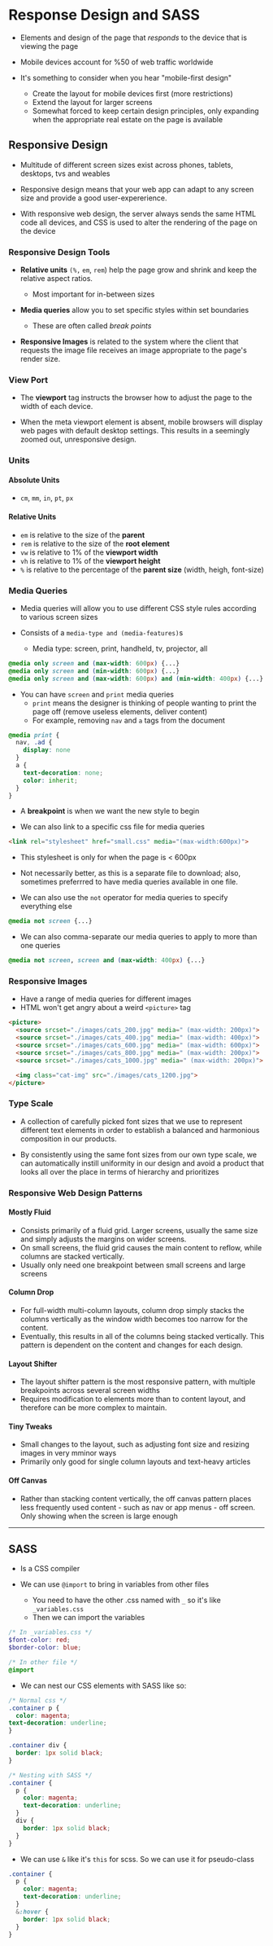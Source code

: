 # Response Design and SASS

* Elements and design of the page that *responds* to the device that is viewing the page

* Mobile devices account for %50 of web traffic worldwide

* It's something to consider when you hear "mobile-first design"
  * Create the layout for mobile devices first (more restrictions)
  * Extend the layout for larger screens
  * Somewhat forced to keep certain design principles, only expanding when the appropriate real estate on the page is available

## Responsive Design

* Multitude of different screen sizes exist across phones, tablets, desktops, tvs and weables

* Responsive design means that your web app can adapt to any screen size and provide a good user-expererience.

* With responsive web design, the server always sends the same HTML code all devices, and CSS is used to alter the rendering of the page on the device

### Responsive Design Tools

* **Relative units** `(%,` `em`, `rem`) help the page grow and shrink and keep the relative aspect ratios.
  * Most important for in-between sizes

* **Media queries** allow you to set specific styles within set boundaries
  * These are often called *break points*

* **Responsive Images** is related to the system where the client that requests the image file receives an image appropriate to the page's render size.

### View Port

* The **viewport** tag instructs the browser how to adjust the page to the width of each device.

* When the meta viewport element is absent, mobile browsers will display web pages with default desktop settings. This results in a seemingly zoomed out, unresponsive design.

### Units

#### Absolute Units

* `cm`, `mm`, `in`, `pt`, `px`

#### Relative Units

* `em` is relative to the size of the **parent**
* `rem` is relative to the size of the **root element**
* `vw` is relative to 1% of the **viewport width**
* `vh` is relative to 1% of the **viewport height**
* `%` is relative to the percentage of the **parent size** (width, heigh, font-size)

### Media Queries

* Media queries will allow you to use different CSS style rules according to various screen sizes

* Consists of a `media-type and (media-features)`s
  * Media type: screen, print, handheld, tv, projector, all

```css
@media only screen and (max-width: 600px) {...}
@media only screen and (min-width: 600px) {...}
@media only screen and (max-width: 600px) and (min-width: 400px) {...}
```

* You can have `screen` and `print` media queries
  * `print` means the designer is thinking of people wanting to print the page off (remove useless elements, deliver content)
  * For example, removing `nav` and `a` tags from the document

```css
@media print {
  nav, .ad {
    display: none
  }
  a {
    text-decoration: none;
    color: inherit;
  }
}
```

* A **breakpoint** is when we want the new style to begin

* We can also link to a specific css file for media queries

```html
<link rel="stylesheet" href="small.css" media="(max-width:600px)">
```

* This stylesheet is only for when the page is < 600px

* Not necessarily better, as this is a separate file to download; also, sometimes preferrred to have media queries available in one file.

* We can also use the `not` operator for media queries to specify everything else

```css
@media not screen {...} 
```

* We can also comma-separate our media queries to apply to more than one queries

```css
@media not screen, screen and (max-width: 400px) {...}
```

### Responsive Images

* Have a range of media queries for different images
* HTML won't get angry about a weird `<picture>` tag

```html
<picture>
  <source srcset="./images/cats_200.jpg" media=" (max-width: 200px)">
  <source srcset="./images/cats_400.jpg" media=" (max-width: 400px)">
  <source srcset="./images/cats_600.jpg" media=" (max-width: 600px)">
  <source srcset="./images/cats_800.jpg" media=" (max-width: 200px)">
  <source srcset="./images/cats_1000.jpg" media=" (max-width: 200px)">

  <img class="cat-img" src="./images/cats_1200.jpg">
</picture>
```

### Type Scale

* A collection of carefully picked font sizes that we use to represent different text elements in order to establish a balanced and harmonious composition in our products.

* By consistently using the same font sizes from our own type scale, we can automatically instill uniformity in our design and avoid a product that looks all over the place in terms of hierarchy and prioritizes


### Responsive Web Design Patterns

#### Mostly Fluid

* Consists primarily of a fluid grid. Larger screens, usually the same size and simply adjusts the margins on wider screens.
* On small screens, the fluid grid causes the main content to reflow, while columns are stacked vertically.
* Usually only need one breakpoint between small screens and large screens

#### Column Drop

* For full-width multi-column layouts, column drop simply stacks the columns vertically as the window width becomes too narrow for the content.
* Eventually, this results in all of the columns being stacked vertically. This pattern is dependent on the content and changes for each design.

#### Layout Shifter

* The layout shifter pattern is the most responsive pattern, with multiple breakpoints across several screen widths
* Requires modification to elements more than to content layout, and therefore can be more complex to maintain.

#### Tiny Tweaks

* Small changes to the layout, such as adjusting font size and resizing images in very mminor ways
* Primarily only good for single column layouts and text-heavy articles

#### Off Canvas

* Rather than stacking content vertically, the off canvas pattern places less frequently used content - such as nav or app menus - off screen. Only showing when the screen is large enough

--- 

## SASS

* Is a CSS compiler

* We can use `@import` to bring in variables from other files
  * You need to have the other .css named with `_` so it's like `_variables.css`
  * Then we can import the variables

```scss
/* In _variables.css */
$font-color: red;
$border-color: blue;

/* In other file */
@import 
```

* We can nest our CSS elements with SASS like so:

```scss
/* Normal css */
.container p {
  color: magenta;
text-decoration: underline;
}

.container div {
  border: 1px solid black;
}

/* Nesting with SASS */
.container {
  p {
    color: magenta;
    text-decoration: underline;
  }
  div {
    border: 1px solid black;
  }
}
```

* We can use `&` like it's `this` for scss. So we can use it for pseudo-class

```scss
.container {
  p {
    color: magenta;
    text-decoration: underline;
  }
  &:hover {
    border: 1px solid black;
  }
}
```